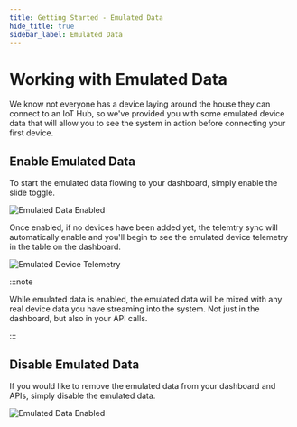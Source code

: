 ```yaml
---
title: Getting Started - Emulated Data
hide_title: true
sidebar_label: Emulated Data
---
```


# Working with Emulated Data

We know not everyone has a device laying around the house they can connect to an IoT Hub, so we've provided you with some emulated device data that will allow you to see the system in action before connecting your first device.

## Enable Emulated Data

To start the emulated data flowing to your dashboard, simply enable the slide toggle.

![Emulated Data Enabled](/img/screenshots/dashboard-emulated-enabled.png)

Once enabled, if no devices have been added yet, the telemtry sync will automatically enable and you'll begin to see the emulated device telemetry in the table on the dashboard.  

![Emulated Device Telemetry](/img/screenshots/dashboard-emulated-telemetry.png)

:::note

While emulated data is enabled, the emulated data will be mixed with any real device data you have streaming into the system.  Not just in the dashboard, but also in your API calls.

:::

## Disable Emulated Data

If you would like to remove the emulated data from your dashboard and APIs, simply disable the emulated data.

![Emulated Data Enabled](/img/screenshots/dashboard-emulated-disabled.png)
